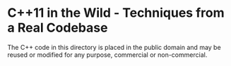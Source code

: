 # C++11 in the Wild - Techniques from a Real Codebase

The C++ code in this directory is placed in the public domain and may
be reused or modified for any purpose, commercial or non-commercial.
